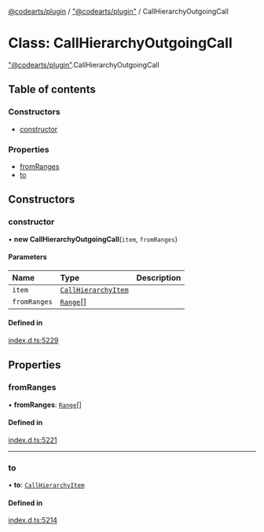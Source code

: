 [@codearts/plugin](../README.md) / ["@codearts/plugin"](../modules/_codearts_plugin_.md) / CallHierarchyOutgoingCall

# Class: CallHierarchyOutgoingCall

["@codearts/plugin"](../modules/_codearts_plugin_.md).CallHierarchyOutgoingCall

## Table of contents

### Constructors

- [constructor](codearts_plugin_.CallHierarchyOutgoingCall.md#constructor)

### Properties

- [fromRanges](codearts_plugin_.CallHierarchyOutgoingCall.md#fromranges)
- [to](codearts_plugin_.CallHierarchyOutgoingCall.md#to)

## Constructors

### constructor

• **new CallHierarchyOutgoingCall**(`item`, `fromRanges`)

#### Parameters

| Name | Type | Description |
| :------ | :------ | :------ |
| `item` | [`CallHierarchyItem`](codearts_plugin_.CallHierarchyItem.md) |  |
| `fromRanges` | [`Range`](codearts_plugin_.Range.md)[] |  |

#### Defined in

[index.d.ts:5229](https://github.com/huaweicloud/cloudide-plugin-api/blob/3b0eee8/index.d.ts#L5229)

## Properties

### fromRanges

• **fromRanges**: [`Range`](codearts_plugin_.Range.md)[]

#### Defined in

[index.d.ts:5221](https://github.com/huaweicloud/cloudide-plugin-api/blob/3b0eee8/index.d.ts#L5221)

___

### to

• **to**: [`CallHierarchyItem`](codearts_plugin_.CallHierarchyItem.md)

#### Defined in

[index.d.ts:5214](https://github.com/huaweicloud/cloudide-plugin-api/blob/3b0eee8/index.d.ts#L5214)
